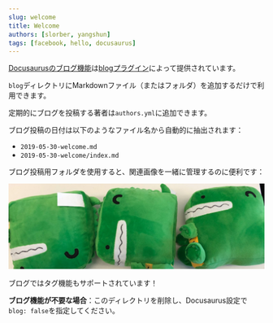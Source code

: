 ```yaml
---
slug: welcome
title: Welcome
authors: [slorber, yangshun]
tags: [facebook, hello, docusaurus]
---
```


[Docusaurusのブログ機能](https://docusaurus.io/docs/blog)は[blogプラグイン](https://docusaurus.io/docs/api/plugins/@docusaurus/plugin-content-blog)によって提供されています。

`blog`ディレクトリにMarkdownファイル（またはフォルダ）を追加するだけで利用できます。

定期的にブログを投稿する著者は`authors.yml`に追加できます。

ブログ投稿の日付は以下のようなファイル名から自動的に抽出されます：

- `2019-05-30-welcome.md`
- `2019-05-30-welcome/index.md`

ブログ投稿用フォルダを使用すると、関連画像を一緒に管理するのに便利です：

![Docusaurusのぬいぐるみ](./docusaurus-plushie-banner.jpeg)

ブログではタグ機能もサポートされています！

**ブログ機能が不要な場合**：このディレクトリを削除し、Docusaurus設定で`blog: false`を指定してください。